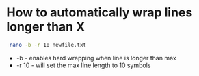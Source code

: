 # How to automatically wrap lines longer than X

```bash
 nano -b -r 10 newfile.txt
```

-  -b  - enables hard wrapping when line is longer than max
-  -r 10 - will set the max line length to 10 symbols
